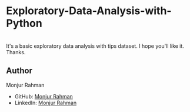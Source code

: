 # Exploratory-Data-Analysis-with-Python

<br>
It's a basic exploratory data analysis with tips dataset. I hope you'll like it. Thanks.
<br>

## Author
Monjur Rahman
- GitHub: [Monjur Rahman](https://github.com/monjur77)
- LinkedIn: [Monjur Rahman](https://www.linkedin.com/in/monjur-rahman77/)
